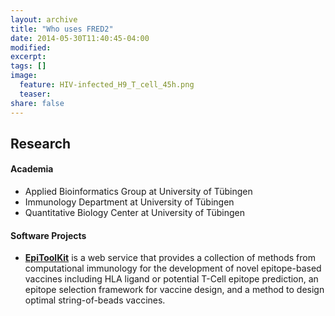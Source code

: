 ```yaml
---
layout: archive
title: "Who uses FRED2"
date: 2014-05-30T11:40:45-04:00
modified:
excerpt:
tags: []
image:
  feature: HIV-infected_H9_T_cell_45h.png
  teaser:
share: false
---
```


## Research

#### Academia
 - Applied Bioinformatics Group at University of Tübingen
 - Immunology Department at University of Tübingen
 - Quantitative Biology Center at University of Tübingen
 
#### Software Projects

 - **[EpiToolKit](http://www.epitoolkit.de)** is a web service that provides a collection of methods from computational immunology for the development of novel epitope-based vaccines including HLA ligand or potential T-Cell epitope prediction, an epitope selection framework for vaccine design, and a method to design optimal string-of-beads vaccines.  
